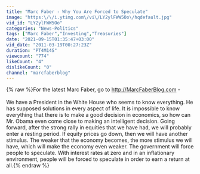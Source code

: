 ```yaml
---
title: "Marc Faber - Why You Are Forced to Speculate"
image: "https:\/\/i.ytimg.com\/vi\/LY2ylFWW5Oo\/hqdefault.jpg"
vid_id: "LY2ylFWW5Oo"
categories: "News-Politics"
tags: ["Marc Faber","Investing","Treasuries"]
date: "2021-09-15T01:35:47+03:00"
vid_date: "2011-03-19T00:27:23Z"
duration: "PT4M14S"
viewcount: "774"
likeCount: "4"
dislikeCount: "0"
channel: "marcfaberblog"
---
```

{% raw %}For the latest Marc Faber, go to <a rel="nofollow" target="blank" href="http://MarcFaberBlog.com">http://MarcFaberBlog.com</a> - <br /><br />We have a President in the White House who seems to know everything. He has supposed solutions in every aspect of life. It is impossible to know everything that there is to make a good decision in economics, so how can Mr. Obama even come close to making an intelligent decision. Going forward, after the strong rally in equities that we have had, we will probably enter a resting period. If equity prices go down, then we will have another stimulus. The weaker that the economy becomes, the more stimulus we will have, which will make the economy even weaker. The government will force people to speculate. With interest rates at zero and in an inflationary environment, people will be forced to speculate in order to earn a return at all.{% endraw %}
